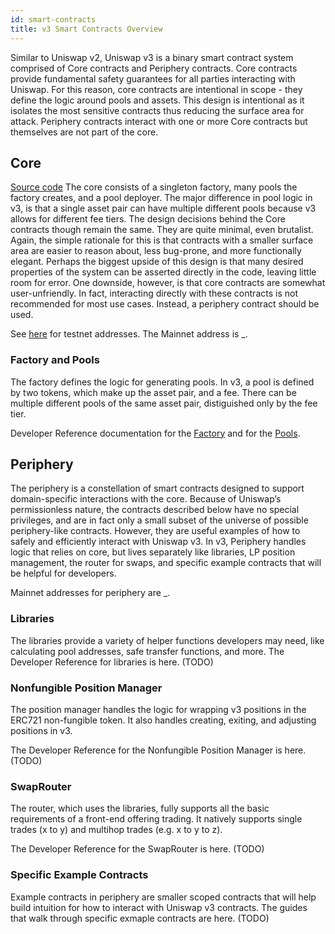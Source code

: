 ```yaml
---
id: smart-contracts
title: v3 Smart Contracts Overview
---
```


Similar to Uniswap v2, Uniswap v3 is a binary smart contract system comprised of Core contracts and Periphery contracts. Core contracts provide fundamental safety guarantees for all parties interacting with Uniswap. For this reason, core contracts are intentional in scope - they define the logic around pools and assets. This design is intentional as it isolates the most sensitive contracts thus reducing the surface area for attack. Periphery contracts interact with one or more Core contracts but themselves are not part of the core.

## Core
[Source code](https://github.com/Uniswap/uniswap-v3-core)
The core consists of a singleton factory, many pools the factory creates, and a pool deployer. The major difference in pool logic in v3, is that a single asset pair can have multiple different pools because v3 allows for different fee tiers. The design decisions behind the Core contracts though remain the same. They are quite minimal, even brutalist. Again, the simple rationale for this is that contracts with a smaller surface area are easier to reason about, less bug-prone, and more functionally elegant. Perhaps the biggest upside of this design is that many desired properties of the system can be asserted directly in the code, leaving little room for error. One downside, however, is that core contracts are somewhat user-unfriendly. In fact, interacting directly with these contracts is not recommended for most use cases. Instead, a periphery contract should be used.


See [here](https://github.com/Uniswap/uniswap-v3-periphery/blob/main/testnet-deploys.md) for testnet addresses. 
The Mainnet address is _.

### Factory and Pools

The factory defines the logic for generating pools. In v3, a pool is defined by two tokens, which make up the asset pair, and a fee. There can be multiple different pools of the same asset pair, distiguished only by the fee tier. 

Developer Reference documentation for the [Factory](https://docs.uniswap.org/reference/UniswapV3Factory) and for the [Pools](https://docs.uniswap.org/reference/UniswapV3Pool).


## Periphery

The periphery is a constellation of smart contracts designed to support domain-specific interactions with the core. Because of Uniswap’s permissionless nature, the contracts described below have no special privileges, and are in fact only a small subset of the universe of possible periphery-like contracts. However, they are useful examples of how to safely and efficiently interact with Uniswap v3. In v3, Periphery handles logic that relies on core, but lives separately like libraries, LP position management, the router for swaps, and specific example contracts that will be helpful for developers.

Mainnet addresses for periphery are _.

### Libraries
The libraries provide a variety of helper functions developers may need, like calculating pool addresses, safe transfer functions, and more. 
The Developer Reference for libraries is here. (TODO)

### Nonfungible Position Manager
The position manager handles the logic for wrapping v3 positions in the ERC721 non-fungible token. It also handles creating, exiting, and adjusting positions in v3.

The Developer Reference for the Nonfungible Position Manager is here. (TODO)

### SwapRouter
The router, which uses the libraries, fully supports all the basic requirements of a front-end offering trading. It natively supports single trades (x to y) and multihop trades (e.g. x to y to z).

The Developer Reference for the SwapRouter is here. (TODO)

### Specific Example Contracts
Example contracts in periphery are smaller scoped contracts that will help build intuition for how to interact with Uniswap v3 contracts. 
The guides that walk through specific exmaple contracts are here. (TODO)






